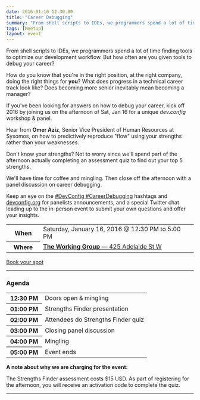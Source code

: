 ```yaml
---
date: 2016-01-16 12:30:00
title: "Career Debugging"
summary: "From shell scripts to IDEs, we programmers spend a lot of time finding tools to optimize our development workflow. But how often are you given tools to debug your career?"
tags: [Meetup]
layout: event
---
```


From shell scripts to IDEs, we programmers spend a lot of time finding tools to optimize our development workflow. But how often are you given tools to debug your career?

How do you know that you're in the right position, at the right company, doing the right things for **you**? What does progress in a technical career track look like? Does becoming more senior inevitably mean becoming a manager?

If you've been looking for answers on how to debug your career, kick off 2016 by joining us on the afternoon of Sat, Jan 16 for a unique *dev.config* workshop & panel.

Hear from **Omer Aziz**, Senior Vice President of Human Resources at Sysomos, on how to predictively reproduce "flow" using your strengths rather than your weaknesses.

Don't know your strengths? Not to worry since we'll spend part of the afternoon actually completing an assessment quiz to find out your top 5 strengths.

We'll have time for coffee and mingling. Then close off the afternoon with a panel discussion on career debugging.

Keep an eye on the [#DevConfig #CareerDebugging](https://twitter.com/search?f=tweets&q=%23DevConfig%20%23CareerDebugging&src=typd) hashtags and [devconfig.org](http://devconfig.org/) for panelists announcements, and a special Twitter chat leading up to the in-person event to submit your own questions and offer your insights.

<div class="row">
  <div class="col-lg-8">
    <table class="table table-striped table-bordered">
      <tr>
        <th width="75">When</th>
        <td>Saturday, January 16, 2016 @ 12:30 PM to 5:00 PM</td>
      </tr>
      <tr>
        <th>Where</th>
        <td><a target="_blank" href="https://goo.gl/maps/STPcwXx5NDr"><strong>The Working Group</strong> &mdash; 425 Adelaide St W</a></td>
      </tr>
    </table>
  </div>

  <div class="col-lg-4">
    <a class="btn btn-danger btn-block" href="https://www.meetup.com/dev-config/events/227566392/"><i class="fa fa-fw fa-ticket"></i> Book your spot</a>
    <!-- <a class="btn btn-success btn-block" href="#share"><i class="fa fa-fw fa-share"></i> Spread the word</a> -->
  </div>
</div>

----

### Agenda

<table class="table table-striped table-bordered">
  <tr>
    <th width="80">12:30 PM</th>
    <td>Doors open & mingling</td>
  </tr>
  <tr>
    <th>01:00 PM</th>
    <td>Strengths Finder presentation</td>
  </tr>
  <tr>
    <th>02:00 PM</th>
    <td>Attendees do Strengths Finder quiz</td>
  </tr>
  <tr>
    <th>03:00 PM</th>
    <td>Closing panel discussion</td>
  </tr>
  <tr>
    <th>04:00 PM</th>
    <td>Mingling </td>
  </tr>
  <tr>
    <th>05:00 PM</th>
    <td>Event ends</td>
  </tr>
</table>

**A note about why we are charging for the event:**

The Strengths Finder assessment costs $15 USD. As part of registering for the afternoon, you will receive an activation code to complete the quiz.

----
<!--
<div class="embed-responsive embed-responsive-16by9">
  <iframe class="embed-responsive-item" src="https://www.google.com/maps/embed?pb=!1m14!1m8!1m3!1d11548.43628875193!2d-79.380953!3d43.645899!3m2!1i1024!2i768!4f13.1!3m3!1m2!1s0x0%3A0x38fdb7d96640b4da!2sBitmaker+Labs!5e0!3m2!1sen!2sus!4v1408112350914"></iframe>
  <iframe src="https://www.google.com/maps/embed?pb=!1m14!1m8!1m3!1d2887.174796643479!2d-79.41226329999999!3d43.64453150000001!3m2!1i1024!2i768!4f13.1!3m3!1m2!1s0x882b34e2e473aa19%3A0x437e0c472348702f!2s862+Richmond+St+W+%23100%2C+Toronto%2C+ON+M6J+1C9%2C+Canada!5e0!3m2!1sen!2sus!4v1429032120376"></iframe>
</div>
-->
